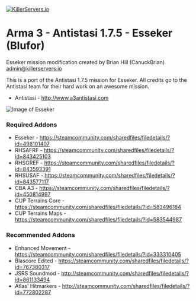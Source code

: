 [![KillerServers.io](https://www.killerservers.io/custom_images/email_logo.png)](https://www.killerservers.io)
# Arma 3 - Antistasi 1.7.5 - Esseker (Blufor)
Esseker mission modification created by Brian Hill (CanuckBrian) admin@killerservers.io

This is a port of the Antistasi 1.7.5 mission for Esseker. All credits go to the Antistasi team for their hard work on an awesome mission. 
- Antistasi - http://www.a3antistasi.com

![Image of Esseker](http://i.imgur.com/jWDjLrA.png)

### Required Addons
- Esseker - https://steamcommunity.com/sharedfiles/filedetails/?id=498101407
- RHSAFRF - https://steamcommunity.com/sharedfiles/filedetails/?id=843425103
- RHSGREF - https://steamcommunity.com/sharedfiles/filedetails/?id=843593391
- RHSUSAF - https://steamcommunity.com/sharedfiles/filedetails/?id=843577117
- CBA A3 - https://steamcommunity.com/sharedfiles/filedetails/?id=450814997
- CUP Terrains Core - https://steamcommunity.com/sharedfiles/filedetails/?id=583496184
- CUP Terrains Maps - https://steamcommunity.com/sharedfiles/filedetails/?id=583544987

### Recommended Addons
- Enhanced Movement - https://steamcommunity.com/sharedfiles/filedetails/?id=333310405
- Blascore Edited - https://steamcommunity.com/sharedfiles/filedetails/?id=767380317
- JSRS Soundmod - http://steamcommunity.com/sharedfiles/filedetails/?id=861133494
- Atlas' Hitmarkers - http://steamcommunity.com/sharedfiles/filedetails/?id=772802287